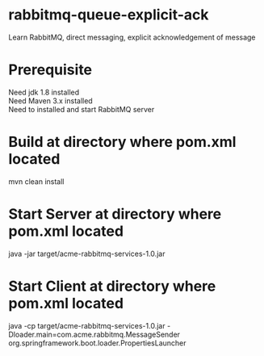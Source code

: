 # rabbitmq-queue-explicit-ack

Learn RabbitMQ, direct messaging, explicit acknowledgement of message </br>

# Prerequisite

Need jdk 1.8 installed </br>
Need Maven 3.x installed </br>
Need to installed and start RabbitMQ server </br>

# Build at directory where pom.xml located

mvn clean install </br>

# Start Server at directory where pom.xml located

java -jar target/acme-rabbitmq-services-1.0.jar </br>

# Start Client at directory where pom.xml located

java -cp target/acme-rabbitmq-services-1.0.jar -Dloader.main=com.acme.rabbitmq.MessageSender org.springframework.boot.loader.PropertiesLauncher </br>
